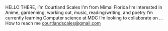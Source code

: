 HELLO THERE, I’m Courtland Scales
I'm from Mimai Florida
I’m interested in Anime, gardenning, working out, music, reading/writing, and poetry 
I’m currently learning Computer science at MDC 
I’m looking to collaborate on ...
How to reach me courtlandscales@gmail.com 
